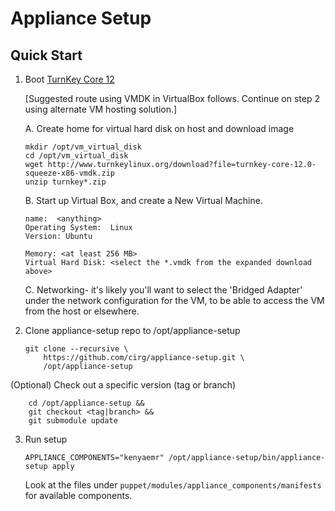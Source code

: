 Appliance Setup
===============

Quick Start
-----------

1.  Boot [TurnKey Core 12](http://www.turnkeylinux.org/core)

    [Suggested route using VMDK in VirtualBox follows.  Continue on step
    2 using alternate VM hosting solution.]

    A. Create home for virtual hard disk on host and download image

        mkdir /opt/vm_virtual_disk
        cd /opt/vm_virtual_disk
        wget http://www.turnkeylinux.org/download?file=turnkey-core-12.0-squeeze-x86-vmdk.zip
        unzip turnkey*.zip

    B. Start up Virtual Box, and create a New Virtual Machine.

        name:  <anything>
        Operating System:  Linux
        Version: Ubuntu

        Memory: <at least 256 MB>
        Virtual Hard Disk: <select the *.vmdk from the expanded download above>

    C. Networking- it's likely you'll want to select the 'Bridged
       Adapter' under the network configuration for the VM, to be able to
       access the VM from the host or elsewhere.

2.  Clone appliance-setup repo to /opt/appliance-setup

        git clone --recursive \
            https://github.com/cirg/appliance-setup.git \
            /opt/appliance-setup

   (Optional) Check out a specific version (tag or branch)

        cd /opt/appliance-setup &&
        git checkout <tag|branch> &&
        git submodule update

3.  Run setup

        APPLIANCE_COMPONENTS="kenyaemr" /opt/appliance-setup/bin/appliance-setup apply

    Look at the files under
    `puppet/modules/appliance_components/manifests` for available
    components.
